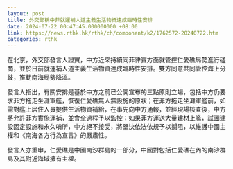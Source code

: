 ```yaml
---
layout: post
title: 外交部稱中菲就運補人道主義生活物資達成臨時性安排
date: 2024-07-22 00:47:45.000000000 +08:00
link: https://news.rthk.hk/rthk/ch/component/k2/1762572-20240722.htm
categories: rthk
---
```


在北京，外交部發言人證實，中方近來持續同菲律賓方面就管控仁愛礁局勢進行磋商，並於日前就運補人道主義生活物資達成臨時性安排。雙方同意共同管控海上分歧，推動南海局勢降溫。

發言人指出，有關安排是基於中方之前已公開宣布的三點原則立場，包括中方仍要求菲方拖走坐灘軍艦，恢復仁愛礁無人無設施的原狀；在菲方拖走坐灘軍艦前，如需對艦上居住人員提供生活物資補給，在事先向中方通報，並經現場核查後，中方將允許菲方實施運補，並會全過程予以監控；如果菲方運送大量建材上艦，試圖建設固定設施和永久哨所，中方絕不接受，將堅決依法依規予以攔阻，以維護中國主權和《南海各方行為宣言》的嚴肅性。

發言人亦重申，仁愛礁是中國南沙群島的一部分，中國對包括仁愛礁在內的南沙群島及其附近海域擁有主權。
